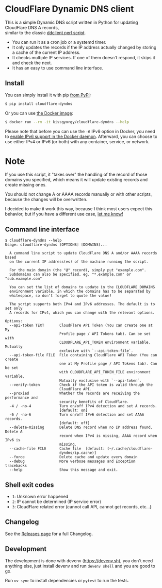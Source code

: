 # CloudFlare Dynamic DNS client

This is a simple Dynamic DNS script written in Python for updating CloudFlare DNS A records,  
similar to the classic [ddclient perl script](https://sourceforge.net/p/ddclient/wiki/Home/).

- You can run it as a cron job or a systemd timer.
- It only updates the records if the IP address actually changed by storing a
  cache of the current IP address.
- It checks multiple IP services. If one of them doesn't respond, it skips it and check the next.
- It has an easy to use command line interface.

## Install

You can simply install it with pip [from PyPI](https://pypi.org/project/cloudflare-dyndns/):

```bash
$ pip install cloudflare-dyndns
```

Or you can use [the Docker image](https://hub.docker.com/r/kissgyorgy/cloudflare-dyndns):

```bash
$ docker run --rm -it kissgyorgy/cloudflare-dyndns --help
```

Please note that before you can use the `-6` IPv6 option in Docker, you need to [enable IPv6 support in the Docker daemon](https://docs.docker.com/config/daemon/ipv6/).
Afterward, you can choose to use either IPv4 or IPv6 (or both) with any container, service, or network.

# Note

If you use this script, it "takes over" the handling of the record of those
domains you specified, which means it will update existing records and create
missing ones.

You should not change A or AAAA records manually or with other scripts, because
the changes will be overwritten.

I decided to make it work this way, because I think most users expect this
behavior, but if you have a different use case,
[let me know!](https://github.com/kissgyorgy/cloudflare-dyndns/issues/new)

## Command line interface

<!-- ```$
echo "$ cloudflare-dyndns --help"
cloudflare-dyndns --help
``` -->

```
$ cloudflare-dyndns --help
Usage: cloudflare-dyndns [OPTIONS] [DOMAINS]...

  A command line script to update CloudFlare DNS A and/or AAAA records based
  on the current IP address(es) of the machine running the script.

  For the main domain (the "@" record), simply put "example.com".
  Subdomains can also be specified, eg. "*.example.com" or "sub.example.com"

  You can set the list of domains to update in the CLOUDFLARE_DOMAINS
  environment variable, in which the domains has to be separated by
  whitespace, so don't forget to quote the value!

  The script supports both IPv4 and IPv6 addresses. The default is to set only
  A records for IPv4, which you can change with the relevant options.

Options:
  --api-token TEXT       CloudFlare API Token (You can create one at My
                         Profile page / API Tokens tab). Can be set with
                         CLOUDFLARE_API_TOKEN environment variable. Mutually
                         exclusive with `--api-token-file`.
  --api-token-file FILE  File containing CloudFlare API Token (You can create
                         one at My Profile page / API Tokens tab). Can be set
                         with CLOUDFLARE_API_TOKEN_FILE environment variable.
                         Mutually exclusive with `--api-token`.
  --verify-token         Check if the API token is valid through the
                         CloudFlare API.
  --proxied              Whether the records are receiving the performance and
                         security benefits of Cloudflare.
  -4 / -no-4             Turn on/off IPv4 detection and set A records.
                         [default: on]
  -6 / -no-6             Turn on/off IPv6 detection and set AAAA records.
                         [default: off]
  --delete-missing       Delete DNS record when no IP address found. Delete A
                         record when IPv4 is missing, AAAA record when IPv6 is
                         missing.
  --cache-file FILE      Cache file  [default: (~/.cache/cloudflare-
                         dyndns/ip.cache)]
  --force                Delete cache and update every domain
  --debug                More verbose messages and Exception tracebacks
  --help                 Show this message and exit.
```

## Shell exit codes

- `1`: Unknown error happened
- `2`: IP cannot be determined (IP service error)
- `3`: CloudFlare related error (cannot call API, cannot get records, etc...)


## Changelog

See the [Releases page](https://github.com/kissgyorgy/cloudflare-dyndns/releases) for a full Changelog.


## Development

The development is done with devenv (https://devenv.sh), you don't need anything
else, just install devenv and run `devenv shell` and you are good to go.

Run `uv sync` to install dependencies or `pytest` to run the tests.
